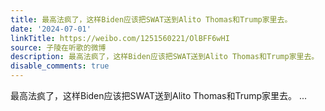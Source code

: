 ```yaml
---
title: 最高法疯了，这样Biden应该把SWAT送到Alito Thomas和Trump家里去。
date: '2024-07-01'
linkTitle: https://weibo.com/1251560221/OlBFF6wHI
source: 子陵在听歌的微博
description: 最高法疯了，这样Biden应该把SWAT送到Alito Thomas和Trump家里去。  ...
disable_comments: true
---
```

最高法疯了，这样Biden应该把SWAT送到Alito Thomas和Trump家里去。  ...